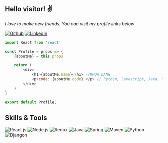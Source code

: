 <h2>Hello visitor! ✌️ </h2>
<em>I love to make new friends. You can visit my profile links below</em>
<p>
    <a href="https://github.com/dangkhoa1410" target="_blank"><img alt="Github" src="https://img.shields.io/badge/Github-black?style=plastic&logo=github" /></a>
    <a href="nkedin.com/in/ddkhoa/" target="_blank"><img alt="LinkedIn" src="https://img.shields.io/badge/LinkedIn-blue?style=plastic&logo=linkedin" /></a>
</p>

```javascript
import React from 'react'

const Profile = props => {
    {aboutMe} = this.props

    return (
        <div>
            <h1>{aboutMe.name}</h1> //KHOA DANG
            <p>code: {aboutMe.code} </p> // Python, Javascript, Java, HTML, CSS, SQL, MongoDB
        </div>
    )
}

export default Profile;
```

<h2>Skills & Tools</h2>
<p>
    <img alt="React.js" src="https://img.shields.io/badge/React.js-blue?style=plastic&logo=react"/>
    <img alt="Node.js" src="https://img.shields.io/badge/Node.js-green?style=plastic"/>
    <img alt="Redux" src="https://img.shields.io/badge/Redux-yellow?style=plastic&logo=redux"/>
    <img alt="Java" src="https://img.shields.io/badge/Java-gray?style=plastic&logo=java"/>
    <img alt="Spring" src="https://img.shields.io/badge/Spring%20Boot-gray?style=plastic&logo=spring"/>
    <img alt="Maven" src="https://img.shields.io/badge/Maven-important?style=plastic&logo=maven"/>
    <img alt="Python" src="https://img.shields.io/badge/Python-lightgray?style=plastic&logo=python"/>
    <img alt="Djangon" src="https://img.shields.io/badge/Python-blue?style=plastic&logo=django"/>
</p>
